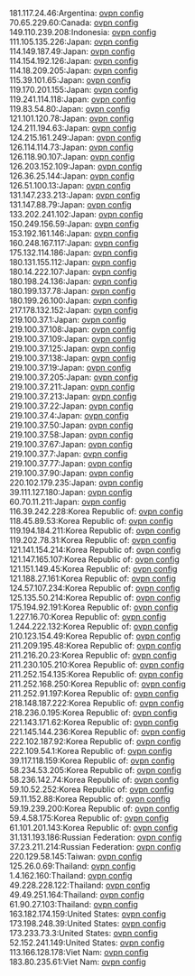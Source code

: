 181.117.24.46:Argentina: [ovpn config](vpn/181_117_24_46.ovpn)  
70.65.229.60:Canada: [ovpn config](vpn/70_65_229_60.ovpn)  
149.110.239.208:Indonesia: [ovpn config](vpn/149_110_239_208.ovpn)  
111.105.135.226:Japan: [ovpn config](vpn/111_105_135_226.ovpn)  
114.149.187.49:Japan: [ovpn config](vpn/114_149_187_49.ovpn)  
114.154.192.126:Japan: [ovpn config](vpn/114_154_192_126.ovpn)  
114.18.209.205:Japan: [ovpn config](vpn/114_18_209_205.ovpn)  
115.39.101.65:Japan: [ovpn config](vpn/115_39_101_65.ovpn)  
119.170.201.155:Japan: [ovpn config](vpn/119_170_201_155.ovpn)  
119.241.114.118:Japan: [ovpn config](vpn/119_241_114_118.ovpn)  
119.83.54.80:Japan: [ovpn config](vpn/119_83_54_80.ovpn)  
121.101.120.78:Japan: [ovpn config](vpn/121_101_120_78.ovpn)  
124.211.194.63:Japan: [ovpn config](vpn/124_211_194_63.ovpn)  
124.215.161.249:Japan: [ovpn config](vpn/124_215_161_249.ovpn)  
126.114.114.73:Japan: [ovpn config](vpn/126_114_114_73.ovpn)  
126.118.90.107:Japan: [ovpn config](vpn/126_118_90_107.ovpn)  
126.203.152.109:Japan: [ovpn config](vpn/126_203_152_109.ovpn)  
126.36.25.144:Japan: [ovpn config](vpn/126_36_25_144.ovpn)  
126.51.100.13:Japan: [ovpn config](vpn/126_51_100_13.ovpn)  
131.147.233.213:Japan: [ovpn config](vpn/131_147_233_213.ovpn)  
131.147.88.79:Japan: [ovpn config](vpn/131_147_88_79.ovpn)  
133.202.241.102:Japan: [ovpn config](vpn/133_202_241_102.ovpn)  
150.249.156.59:Japan: [ovpn config](vpn/150_249_156_59.ovpn)  
153.192.161.146:Japan: [ovpn config](vpn/153_192_161_146.ovpn)  
160.248.167.117:Japan: [ovpn config](vpn/160_248_167_117.ovpn)  
175.132.114.186:Japan: [ovpn config](vpn/175_132_114_186.ovpn)  
180.131.155.112:Japan: [ovpn config](vpn/180_131_155_112.ovpn)  
180.14.222.107:Japan: [ovpn config](vpn/180_14_222_107.ovpn)  
180.198.24.136:Japan: [ovpn config](vpn/180_198_24_136.ovpn)  
180.199.137.78:Japan: [ovpn config](vpn/180_199_137_78.ovpn)  
180.199.26.100:Japan: [ovpn config](vpn/180_199_26_100.ovpn)  
217.178.132.152:Japan: [ovpn config](vpn/217_178_132_152.ovpn)  
219.100.37.1:Japan: [ovpn config](vpn/219_100_37_1.ovpn)  
219.100.37.108:Japan: [ovpn config](vpn/219_100_37_108.ovpn)  
219.100.37.109:Japan: [ovpn config](vpn/219_100_37_109.ovpn)  
219.100.37.125:Japan: [ovpn config](vpn/219_100_37_125.ovpn)  
219.100.37.138:Japan: [ovpn config](vpn/219_100_37_138.ovpn)  
219.100.37.19:Japan: [ovpn config](vpn/219_100_37_19.ovpn)  
219.100.37.205:Japan: [ovpn config](vpn/219_100_37_205.ovpn)  
219.100.37.211:Japan: [ovpn config](vpn/219_100_37_211.ovpn)  
219.100.37.213:Japan: [ovpn config](vpn/219_100_37_213.ovpn)  
219.100.37.22:Japan: [ovpn config](vpn/219_100_37_22.ovpn)  
219.100.37.4:Japan: [ovpn config](vpn/219_100_37_4.ovpn)  
219.100.37.50:Japan: [ovpn config](vpn/219_100_37_50.ovpn)  
219.100.37.58:Japan: [ovpn config](vpn/219_100_37_58.ovpn)  
219.100.37.67:Japan: [ovpn config](vpn/219_100_37_67.ovpn)  
219.100.37.7:Japan: [ovpn config](vpn/219_100_37_7.ovpn)  
219.100.37.77:Japan: [ovpn config](vpn/219_100_37_77.ovpn)  
219.100.37.90:Japan: [ovpn config](vpn/219_100_37_90.ovpn)  
220.102.179.235:Japan: [ovpn config](vpn/220_102_179_235.ovpn)  
39.111.127.180:Japan: [ovpn config](vpn/39_111_127_180.ovpn)  
60.70.11.211:Japan: [ovpn config](vpn/60_70_11_211.ovpn)  
116.39.242.228:Korea Republic of: [ovpn config](vpn/116_39_242_228.ovpn)  
118.45.89.53:Korea Republic of: [ovpn config](vpn/118_45_89_53.ovpn)  
119.194.184.211:Korea Republic of: [ovpn config](vpn/119_194_184_211.ovpn)  
119.202.78.31:Korea Republic of: [ovpn config](vpn/119_202_78_31.ovpn)  
121.141.154.214:Korea Republic of: [ovpn config](vpn/121_141_154_214.ovpn)  
121.147.165.107:Korea Republic of: [ovpn config](vpn/121_147_165_107.ovpn)  
121.151.149.45:Korea Republic of: [ovpn config](vpn/121_151_149_45.ovpn)  
121.188.27.161:Korea Republic of: [ovpn config](vpn/121_188_27_161.ovpn)  
124.57.107.234:Korea Republic of: [ovpn config](vpn/124_57_107_234.ovpn)  
125.135.50.214:Korea Republic of: [ovpn config](vpn/125_135_50_214.ovpn)  
175.194.92.191:Korea Republic of: [ovpn config](vpn/175_194_92_191.ovpn)  
1.227.16.70:Korea Republic of: [ovpn config](vpn/1_227_16_70.ovpn)  
1.244.222.132:Korea Republic of: [ovpn config](vpn/1_244_222_132.ovpn)  
210.123.154.49:Korea Republic of: [ovpn config](vpn/210_123_154_49.ovpn)  
211.209.195.48:Korea Republic of: [ovpn config](vpn/211_209_195_48.ovpn)  
211.216.20.23:Korea Republic of: [ovpn config](vpn/211_216_20_23.ovpn)  
211.230.105.210:Korea Republic of: [ovpn config](vpn/211_230_105_210.ovpn)  
211.252.154.135:Korea Republic of: [ovpn config](vpn/211_252_154_135.ovpn)  
211.252.168.250:Korea Republic of: [ovpn config](vpn/211_252_168_250.ovpn)  
211.252.91.197:Korea Republic of: [ovpn config](vpn/211_252_91_197.ovpn)  
218.148.187.222:Korea Republic of: [ovpn config](vpn/218_148_187_222.ovpn)  
218.236.0.195:Korea Republic of: [ovpn config](vpn/218_236_0_195.ovpn)  
221.143.171.62:Korea Republic of: [ovpn config](vpn/221_143_171_62.ovpn)  
221.145.144.236:Korea Republic of: [ovpn config](vpn/221_145_144_236.ovpn)  
222.102.187.92:Korea Republic of: [ovpn config](vpn/222_102_187_92.ovpn)  
222.109.54.1:Korea Republic of: [ovpn config](vpn/222_109_54_1.ovpn)  
39.117.118.159:Korea Republic of: [ovpn config](vpn/39_117_118_159.ovpn)  
58.234.53.205:Korea Republic of: [ovpn config](vpn/58_234_53_205.ovpn)  
58.236.142.74:Korea Republic of: [ovpn config](vpn/58_236_142_74.ovpn)  
59.10.52.252:Korea Republic of: [ovpn config](vpn/59_10_52_252.ovpn)  
59.11.152.88:Korea Republic of: [ovpn config](vpn/59_11_152_88.ovpn)  
59.19.239.200:Korea Republic of: [ovpn config](vpn/59_19_239_200.ovpn)  
59.4.58.175:Korea Republic of: [ovpn config](vpn/59_4_58_175.ovpn)  
61.101.201.143:Korea Republic of: [ovpn config](vpn/61_101_201_143.ovpn)  
31.131.193.186:Russian Federation: [ovpn config](vpn/31_131_193_186.ovpn)  
37.23.211.214:Russian Federation: [ovpn config](vpn/37_23_211_214.ovpn)  
220.129.58.145:Taiwan: [ovpn config](vpn/220_129_58_145.ovpn)  
125.26.0.69:Thailand: [ovpn config](vpn/125_26_0_69.ovpn)  
1.4.162.160:Thailand: [ovpn config](vpn/1_4_162_160.ovpn)  
49.228.228.122:Thailand: [ovpn config](vpn/49_228_228_122.ovpn)  
49.49.251.164:Thailand: [ovpn config](vpn/49_49_251_164.ovpn)  
61.90.27.103:Thailand: [ovpn config](vpn/61_90_27_103.ovpn)  
163.182.174.159:United States: [ovpn config](vpn/163_182_174_159.ovpn)  
173.198.248.39:United States: [ovpn config](vpn/173_198_248_39.ovpn)  
173.233.73.3:United States: [ovpn config](vpn/173_233_73_3.ovpn)  
52.152.241.149:United States: [ovpn config](vpn/52_152_241_149.ovpn)  
113.166.128.178:Viet Nam: [ovpn config](vpn/113_166_128_178.ovpn)  
183.80.235.61:Viet Nam: [ovpn config](vpn/183_80_235_61.ovpn)  
